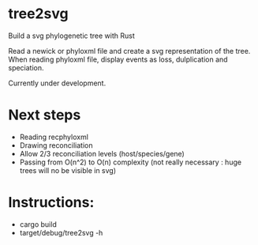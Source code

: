 # tree2svg
Build a svg phylogenetic tree with Rust

Read a newick or phyloxml file and create a svg representation of the tree.
When reading  phyloxml file, display events as loss, dulplication and speciation.

Currently under development.

# Next steps
- Reading recphyloxml
- Drawing reconciliation 
- Allow 2/3 reconciliation levels (host/species/gene) 
- Passing from O(n^2) to O(n) complexity (not really necessary :  huge trees will no be visible in svg) 

# Instructions:
- cargo build
- target/debug/tree2svg  -h
